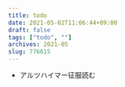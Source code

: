```yaml
---
title: todo
date: 2021-05-02T11:06:44+09:00
draft: false
tags: ["todo", ""]
archives: 2021-05
slug: 776615
---
```

- アルツハイマー征服読む